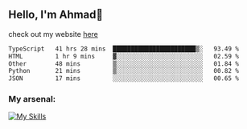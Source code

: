 
## Hello, I'm Ahmad👋

check out my website [here](https://ahmadalwi.com/)

<!--START_SECTION:waka-->

```txt
TypeScript   41 hrs 28 mins  ███████████████████████▒░   93.49 %
HTML         1 hr 9 mins     ▓░░░░░░░░░░░░░░░░░░░░░░░░   02.59 %
Other        48 mins         ▒░░░░░░░░░░░░░░░░░░░░░░░░   01.84 %
Python       21 mins         ▒░░░░░░░░░░░░░░░░░░░░░░░░   00.82 %
JSON         17 mins         ░░░░░░░░░░░░░░░░░░░░░░░░░   00.65 %
```

<!--END_SECTION:waka-->

### My arsenal:

[![My Skills](https://skillicons.dev/icons?i=js,ts,py,go,react,nextjs,svelte,nodejs,django,tailwind,html,css,sass,firebase,mongodb,postgres,mysql,redis,git,github,docker,vscode,figma,godot)](https://skillicons.dev)
